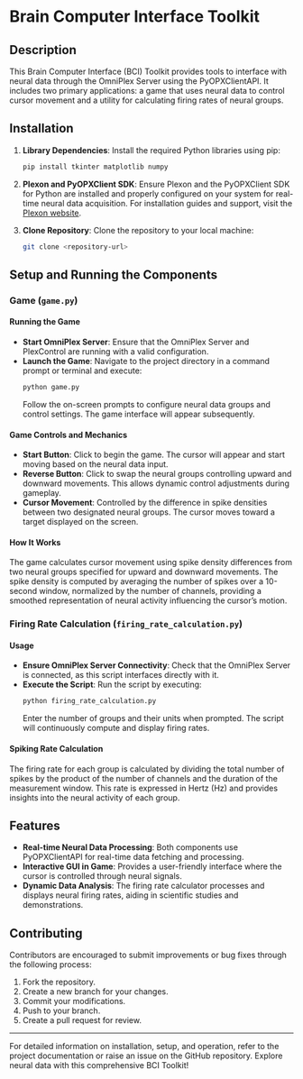 # Brain Computer Interface Toolkit

## Description
This Brain Computer Interface (BCI) Toolkit provides tools to interface with neural data through the OmniPlex Server using the PyOPXClientAPI. It includes two primary applications: a game that uses neural data to control cursor movement and a utility for calculating firing rates of neural groups.

## Installation

1. **Library Dependencies**:
   Install the required Python libraries using pip:
   ```bash
   pip install tkinter matplotlib numpy
   ```

2. **Plexon and PyOPXClient SDK**:
   Ensure Plexon and the PyOPXClient SDK for Python are installed and properly configured on your system for real-time neural data acquisition. For installation guides and support, visit the [Plexon website](https://plexon.com/).

3. **Clone Repository**:
   Clone the repository to your local machine:
   ```bash
   git clone <repository-url>
   ```

## Setup and Running the Components

### Game (`game.py`)
#### Running the Game
- **Start OmniPlex Server**: Ensure that the OmniPlex Server and PlexControl are running with a valid configuration.
- **Launch the Game**: Navigate to the project directory in a command prompt or terminal and execute:
  ```bash
  python game.py
  ```
  Follow the on-screen prompts to configure neural data groups and control settings. The game interface will appear subsequently.

#### Game Controls and Mechanics
- **Start Button**: Click to begin the game. The cursor will appear and start moving based on the neural data input.
- **Reverse Button**: Click to swap the neural groups controlling upward and downward movements. This allows dynamic control adjustments during gameplay.
- **Cursor Movement**: Controlled by the difference in spike densities between two designated neural groups. The cursor moves toward a target displayed on the screen.

#### How It Works
The game calculates cursor movement using spike density differences from two neural groups specified for upward and downward movements. The spike density is computed by averaging the number of spikes over a 10-second window, normalized by the number of channels, providing a smoothed representation of neural activity influencing the cursor’s motion.

### Firing Rate Calculation (`firing_rate_calculation.py`)
#### Usage
- **Ensure OmniPlex Server Connectivity**: Check that the OmniPlex Server is connected, as this script interfaces directly with it.
- **Execute the Script**: Run the script by executing:
  ```bash
  python firing_rate_calculation.py
  ```
  Enter the number of groups and their units when prompted. The script will continuously compute and display firing rates.

#### Spiking Rate Calculation
The firing rate for each group is calculated by dividing the total number of spikes by the product of the number of channels and the duration of the measurement window. This rate is expressed in Hertz (Hz) and provides insights into the neural activity of each group.

## Features
- **Real-time Neural Data Processing**: Both components use PyOPXClientAPI for real-time data fetching and processing.
- **Interactive GUI in Game**: Provides a user-friendly interface where the cursor is controlled through neural signals.
- **Dynamic Data Analysis**: The firing rate calculator processes and displays neural firing rates, aiding in scientific studies and demonstrations.

## Contributing
Contributors are encouraged to submit improvements or bug fixes through the following process:
1. Fork the repository.
2. Create a new branch for your changes.
3. Commit your modifications.
4. Push to your branch.
5. Create a pull request for review.


---

For detailed information on installation, setup, and operation, refer to the project documentation or raise an issue on the GitHub repository. Explore neural data with this comprehensive BCI Toolkit!

